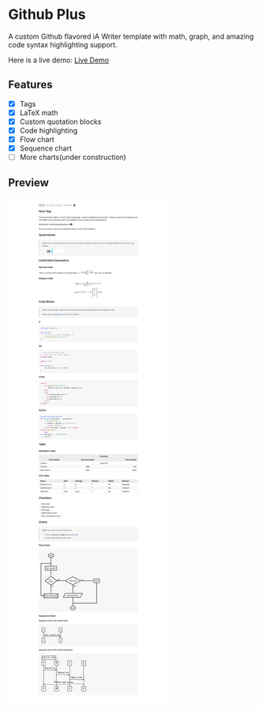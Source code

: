 # Github Plus

A custom Github flavored iA Writer template with math, graph, and amazing code syntax highlighting support.

Here is a live demo: [Live Demo](https://arithxu.com/iA-Writer-Templates-Github-Plus/)

## Features
- [x] Tags
- [x] LaTeX math
- [x] Custom quotation blocks
- [x] Code highlighting
- [x] Flow chart
- [x] Sequence chart
- [ ] More charts(under construction)

## Preview
![](docs/assets/preview.png)
